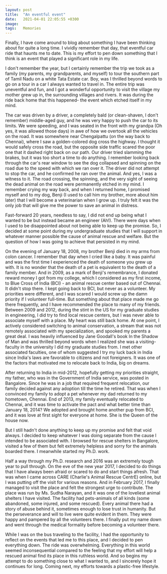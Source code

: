 ```yaml
---
layout: post
title:  "An eventful event"
date:   2021-04-01 22:05:55 +0300
image:  
tags:   Memories
---
```

Finally, I have come around to blog about something I have been thinking about for quite a long time. I vividly remember that day, that eventful car ride that haunts me to date. This is my effort to pen down something that I think is an event that played a significant role in my life.

I don't remember the year, but I certainly remember the trip we took as a family (my parents, my grandparents, and myself) to tour the southern part of Tamil Nadu on a white Tata Estate car. Boy, was I thrilled beyond words to go on a tour in a car I always wanted to travel in. The entire trip was uneventful and fun, and I got a wonderful opportunity to visit the village my mother grew up in, the surrounding villages and rivers. It was during the ride back home that this happened- the event which etched itself in my mind.

The car was driven by a driver, a completely bald (or clean-shaven, I don't remember) middle-aged guy, and he was very happy to push the car to its limits. We were speeding, and I was seated in the front with my grandpa (Oh yes, it was allowed those days) in awe of how we overtook all the vehicles on the road. It was somewhere near Chengalpattu (on the way back to Chennai), where I saw a golden-colored dog cross the highway. I thought it would safely cross the road, but the opposite side traffic scared the poor one that it dashed right back on our path. Our driver tried slamming the brakes, but it was too short a time to do anything. I remember looking back through the car's rear window to see the dog collapsed and spinning on the road due to the speed with which we ran over it. The driver did not attempt to stop the car, and he confirmed he ran over the animal. And yes, I was a witness to it. The road crossing, the spinning, and the very sight of seeing the dead animal on the road were permanently etched in my mind. I remember crying my way back, and when I returned home, I promised myself and to my dog, Benji (I used to call him my brother, more about him later) that I will become a veterinarian when I grow up. I truly felt it was the only job that will give me the power to save an animal in distress.

Fast-forward 20 years, needless to say, I did not end up being what I wanted to be but instead became an engineer (Ah!). There were days when I used to be disappointed about not being able to keep up the promise. So, I decided at some point during my undergraduate studies that I will support in whatever manner possible the cause of animal rescue and welfare. But the question of how I was going to achieve that persisted in my mind.

On the evening of January 18, 2008, my brother Benji died in my arms from colon cancer. I remember that day when I cried like a baby. It was painful and was the first time I experienced the death of someone you grew up with. It is no wonder that the death of a pet is equivalent to the death of a family member. And in 2009, as a mark of Benji's remembrance, I donated reward money I got from my college, which I considered as my first income, to Blue Cross of India (BCI) - an animal rescue center based out of Chennai. It didn't stop there. I kept going back to BCI, but never as a volunteer. My priorities were different, and I was scared I would screw up the damn priority if I volunteer full-time. But something about that place made me go there frequently, and I have recommended the place to many of my friends. Between 2009 and 2012, during the stint in the US for my graduate studies in engineering, I did try to find local rescue centers, but I was never able to associate myself with a place. My heart was still back home. At one point, I actively considered switching to animal conservation, a stream that was not remotely associated with my specialization, and spooked my parents a great deal. I was heavily influenced by Jane Goodall's book In the Shadow of Man and was thrilled beyond words when I realized she was a visiting- faculty in the university I did my graduate studies from. I met other associated faculties, one of whom suggested I try my luck back in India since India's laws are favorable to citizens and not foreigners. It was one of the factors that motivated me to relocate back to India, big on dreams.

After returning to India in mid-2012, hopefully getting my priorities straight, my father, who was in the Government of India service, was posted in Bangalore. Since he was in a job that required frequent relocation, our family decided against any adoption till the time he retired. That was when I convinced my family to adopt a pet whenever my dad returned to my hometown, Chennai. End of 2013, my family eventually relocated to Chennai, and it was time to activate the pact and what better time than January 18, 2014? We adopted and brought home another pup from BCI, and it was love at first sight for everyone at home. She is the Queen of the house now.

But I still hadn't done anything to keep up my promise and felt that void always. I decided to keep whatever I was doing separate from the cause I intended to be associated with. I browsed for rescue shelters in Bangalore, visited a few of them but felt extremely helpless and sorry for the animals boarded there. I meanwhile started my Ph.D. work.

Half a way through my Ph.D. research and 2016 was an extremely tough year to pull through. On the eve of the new year 2017, I decided to do things that I have always been afraid or scared to do and start things afresh. That was when I came across CARE (Charlie's Animal Rescue CentrE) online, but I was putting off the visit for various reasons. And in February 2017, I finally managed to visit the place and felt the strongest urge to contribute. The place was run by Ms. Sudha Narayan, and it was one of the loveliest animal shelters I have visited. The facility had pets-animals of all kinds (some abandoned, some injured, and some rescued). Every animal there had a story of abuse behind it, sometimes enough to lose trust in humanity. But the perseverance and will to live were quite evident in them. They were happy and pampered by all the volunteers there. I finally put my name down and went through the medical formality before becoming a volunteer there.

While I was on the bus traveling to the facility, I had the opportunity to reflect on the events that led me to this place, and I decided to pen everything down. The ride was overwhelming. Everything in this world seemed inconsequential compared to the feeling that my effort will help a rescued animal find its place in this ruthless world. And so begins my attempt to do something close to what I wanted to, and I sincerely hope it continues for long.
Coming next, my efforts towards a plastic-free lifestyle.
 
